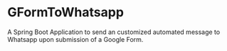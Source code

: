 # GFormToWhatsapp

A Spring Boot Application to send an customized automated message to Whatsapp upon submission of a Google Form.
